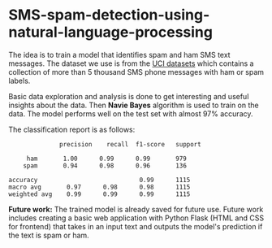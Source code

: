 # SMS-spam-detection-using-natural-language-processing
The idea is to train a model that identifies spam and ham SMS text messages. The dataset we use is from the [UCI datasets](https://archive.ics.uci.edu/ml/datasets/SMS+Spam+Collection) which contains a collection of more than 5 thousand SMS phone messages with ham or spam labels.

Basic data exploration and analysis is done to get interesting and useful insights about the data. Then **Navie Bayes** algorithm is used to train on the data. The model performs well on the test set with almost 97% accuracy. 

The classification report is as follows:

                  precision    recall  f1-score   support
         
         ham       1.00      0.99      0.99       979
        spam       0.94      0.98      0.96       136

    accuracy                            0.99      1115
    macro avg       0.97      0.98      0.98      1115
    weighted avg    0.99      0.99      0.99      1115


**Future work:** The trained model is already saved for future use. Future work includes creating a basic web application with Python Flask (HTML and CSS for frontend) that takes in an input text and outputs the model's prediction if the text is spam or ham. 
